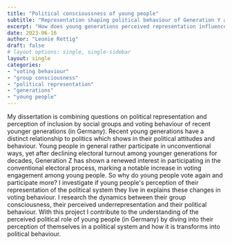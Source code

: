```yaml
---
title: "Political conscioussness of young people"
subtitle: "Representation shaping political behaviour of Generation Y and Z"
excerpt: "How does young generations perceived representation influence their political behaviour?"
date: 2023-06-16
author: "Leonie Rettig"
draft: false
# layout options: single, single-sidebar
layout: single
categories:
- "voting behaviour"
- "group consciousness"
- "political representation"
- "generations"
- "young people"
---
```


My dissertation is combining questions on political representation and perception of inclusion by social groups and voting behaviour of recent younger generations (in Germany). Recent young generations have a distinct relationship to politics which shows in their political attitudes and behaviour. Young people in general rather participate in unconventional ways, yet after declining electoral turnout among younger generations for decades, Generation Z has shown a renewed interest in participating in the conventional electoral process, marking a notable increase in voting engagement among young people. So why do young people vote again and participate more? I investigate if young people's perception of their representation of the political system they live in explains these changes in voting behaviour. I research the dynamics between their group consciousness, their perceived underrepresentation and their political behaviour. With this project I contribute to the understanding of the perceived political role of young people (in Germany) by diving into their perception of themselves in a political system and how it is transforms into political behaviour.



